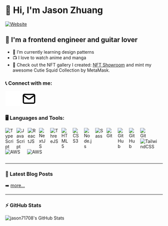 # 👋 Hi, I'm Jason Zhuang

[![Website](https://img.shields.io/website?label=blog.jasonzhuang.com&style=for-the-badge&url=https%3A%2F%2Fblog.jasonzhuang.com)](https://blog.jasonzhuang.com)

## 🎸 I'm a frontend engineer and guitar lover

- 🌱 I’m currently learning design patterns
- 📺 I love to watch anime and manga
- 🌄 Check out the NFT gallery I created: [NFT Showroom](https://d3idtkbaj4rnb4.cloudfront.net) and mint my awesome Cutie Squid Collection by MetaMask.

### 📞 Connect with me:

[![website](./img/email-light.svg)](https://blog.jasonzhuang.com#gh-dark-mode-only)
[![website](./img/email-dark.svg)](https://blog.jasonzhuang.com#gh-light-mode-only)

### 🖥️ Languages and Tools:

<img align="left" alt="TypeScript" width="26px" src="https://cdn-icons-png.flaticon.com/512/5968/5968381.png" style="padding-right:10px;" />

<img align="left" alt="JavaScript" width="26px" src="https://cdn.jsdelivr.net/gh/devicons/devicon/icons/javascript/javascript-original.svg" style="padding-right:10px;" />

<img align="left" alt="ReactJS" width="26px" src="https://cdn.jsdelivr.net/gh/devicons/devicon/icons/react/react-original.svg" style="padding-right:10px;" />

<img align="left" alt="NextJS" width="26px" src="https://cdn.jsdelivr.net/gh/devicons/devicon/icons/nextjs/nextjs-original.svg" style="padding-right:10px;" />

<img align="left" alt="ThreeJS" width="26px" src="https://cdn.jsdelivr.net/gh/devicons/devicon/icons/threejs/threejs-original-wordmark.svg" style="padding-right:10px;" />

<!-- <img align="left" alt="HTML5" width="26px" src="" style="padding-right:10px;" />
<img align="left" alt="HTML5" width="26px" src="" style="padding-right:10px;" /> -->

<img align="left" alt="HTML5" width="26px" src="https://cdn.jsdelivr.net/gh/devicons/devicon/icons/html5/html5-original.svg" style="padding-right:10px;" />

<img align="left" alt="CSS3" width="26px" src="https://cdn.jsdelivr.net/gh/devicons/devicon/icons/css3/css3-original.svg" style="padding-right:10px;" />

<img align="left" alt="Node.js" width="26px" src="https://cdn.jsdelivr.net/gh/devicons/devicon/icons/nodejs/nodejs-original.svg" style="padding-right:10px;" />

<img align="left" alt="Sass" width="26px" src="https://cdn.jsdelivr.net/gh/devicons/devicon/icons/sass/sass-original.svg" style="padding-right:10px;" />

<img align="left" alt="Git" width="26px" src="https://cdn.jsdelivr.net/gh/devicons/devicon/icons/git/git-original.svg" style="padding-right:10px;" />

[<img align="left" alt="GitHub" width="26px" src="https://user-images.githubusercontent.com/3369400/139447912-e0f43f33-6d9f-45f8-be46-2df5bbc91289.png" style="padding-right:10px;" />](https://github.com/jason71708#gh-dark-mode-only)
[<img align="left" alt="GitHub" width="26px" src="https://user-images.githubusercontent.com/3369400/139448065-39a229ba-4b06-434b-bc67-616e2ed80c8f.png" style="padding-right:10px;" />](https://github.com/jason71708#gh-light-mode-only)

<img align="left" alt="Git" width="26px" src="https://cdn.jsdelivr.net/gh/devicons/devicon/icons/docker/docker-plain-wordmark.svg" style="padding-right:10px;" />

<br />
<br />

<img align="left" alt="TailwindCSS" width="60px" src="https://cdn.jsdelivr.net/gh/devicons/devicon/icons/tailwindcss/tailwindcss-original-wordmark.svg" style="padding-right:10px;" />

[<img align="left" alt="AWS" width="60px" src="https://cdn.jsdelivr.net/gh/devicons/devicon/icons/amazonwebservices/amazonwebservices-plain-wordmark.svg" style="padding-right:10px;" />](#gh-dark-mode-only)
[<img align="left" alt="AWS" width="60px" src="https://cdn.jsdelivr.net/gh/devicons/devicon/icons/amazonwebservices/amazonwebservices-original-wordmark.svg" style="padding-right:10px;" />](#gh-light-mode-only)

<br />
<br />
<br />

---

### 📕 Latest Blog Posts

<!-- BLOG-POST-LIST:START -->
<!-- BLOG-POST-LIST:END -->

➡️ [more...](https://blog.jasonzhuang.com)

---

### ⚡ GitHub Stats

<img align="left" alt="jason71708's GitHub Stats" src="https://github-readme-stats.vercel.app/api?username=jason71708&show_icons=true&hide_border=false&title_color=ff652f&icon_color=FFE400&bg_color=09131B&text_color=ffffff&border_color=0c1a25" />

[website]: https://blog.jasonzhuang.com